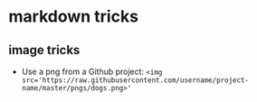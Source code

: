 # markdown tricks

## image tricks

- Use a png from a Github project: `<img src='https://raw.githubusercontent.com/username/project-name/master/pngs/dogs.png>'`

